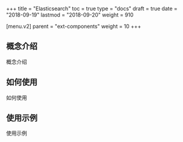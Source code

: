 +++
title = "Elasticsearch"
toc = true
type = "docs"
draft = true
date = "2018-09-19"
lastmod = "2018-09-20"
weight = 910

[menu.v2]
  parent = "ext-components"
  weight = 10
+++

## 概念介绍

概念介绍

## 如何使用

如何使用

## 使用示例

使用示例
